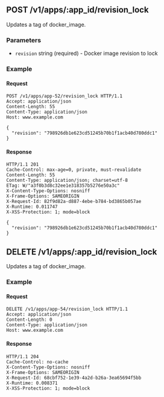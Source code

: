 ## POST /v1/apps/:app_id/revision_lock
Updates a tag of docker_image.

### Parameters
* `revision` string (required) - Docker image revision to lock

### Example

#### Request
```
POST /v1/apps/app-52/revision_lock HTTP/1.1
Accept: application/json
Content-Length: 55
Content-Type: application/json
Host: www.example.com

{
  "revision": "798926db1e623cd51245b70b1f1acb40d780ddc1"
}
```

#### Response
```
HTTP/1.1 201
Cache-Control: max-age=0, private, must-revalidate
Content-Length: 55
Content-Type: application/json; charset=utf-8
ETag: W/"a3f0b3d8c32ee1e318357b5276e50a3c"
X-Content-Type-Options: nosniff
X-Frame-Options: SAMEORIGIN
X-Request-Id: 82f9d82a-d887-4ebe-b784-bd3865b057ae
X-Runtime: 0.011747
X-XSS-Protection: 1; mode=block

{
  "revision": "798926db1e623cd51245b70b1f1acb40d780ddc1"
}
```

## DELETE /v1/apps/:app_id/revision_lock
Updates a tag of docker_image.

### Example

#### Request
```
DELETE /v1/apps/app-54/revision_lock HTTP/1.1
Accept: application/json
Content-Length: 0
Content-Type: application/json
Host: www.example.com
```

#### Response
```
HTTP/1.1 204
Cache-Control: no-cache
X-Content-Type-Options: nosniff
X-Frame-Options: SAMEORIGIN
X-Request-Id: 68cbf752-1e39-4a2d-b26a-3ea65694f5bb
X-Runtime: 0.008371
X-XSS-Protection: 1; mode=block
```
